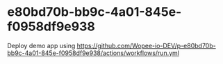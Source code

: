 # e80bd70b-bb9c-4a01-845e-f0958df9e938
Deploy demo app using https://github.com/Wopee-io-DEV/p-e80bd70b-bb9c-4a01-845e-f0958df9e938/actions/workflows/run.yml
